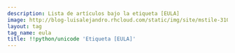 ```yaml
---
description: Lista de artículos bajo la etiqueta [EULA]
image: http://blog-luisalejandro.rhcloud.com/static/img/site/mstile-310x310.png
layout: tag
tag_name: eula
title: !!python/unicode 'Etiqueta [EULA]'
---
```

